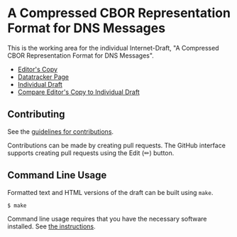 # A Compressed CBOR Representation Format for DNS Messages

This is the working area for the individual Internet-Draft, "A Compressed CBOR Representation Format
for DNS Messages".

* [Editor's Copy](https://anr-bmbf-pivot.github.io/draft-lenders-dns-cbor/#go.draft-lenders-dns-cbor.html)
* [Datatracker Page](https://datatracker.ietf.org/doc/draft-lenders-dns-cbor)
* [Individual Draft](https://datatracker.ietf.org/doc/html/draft-lenders-dns-cbor)
* [Compare Editor's Copy to Individual Draft](https://anr-bmbf-pivot.github.io/draft-lenders-dns-cbor/#go.draft-lenders-dns-cbor.diff)


## Contributing

See the
[guidelines for contributions](https://github.com/anr-bmbf-pivot/draft-lenders-dns-cbor/blob/main/CONTRIBUTING.md).

Contributions can be made by creating pull requests.
The GitHub interface supports creating pull requests using the Edit (✏) button.


## Command Line Usage

Formatted text and HTML versions of the draft can be built using `make`.

```sh
$ make
```

Command line usage requires that you have the necessary software installed.  See
[the instructions](https://github.com/martinthomson/i-d-template/blob/main/doc/SETUP.md).

